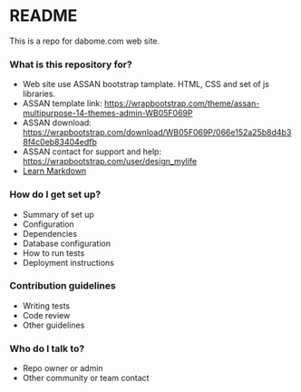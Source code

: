 # README #

This is a repo for dabome.com web site. 
### What is this repository for? ###

* Web site use ASSAN bootstrap tamplate. HTML, CSS and set of js libraries.
* ASSAN template link: https://wrapbootstrap.com/theme/assan-multipurpose-14-themes-admin-WB05F069P
* ASSAN download: https://wrapbootstrap.com/download/WB05F069P/066e152a25b8d4b38f4c0eb83404edfb
* ASSAN contact for support and help: https://wrapbootstrap.com/user/design_mylife
* [Learn Markdown](https://bitbucket.org/tutorials/markdowndemo)

### How do I get set up? ###

* Summary of set up
* Configuration
* Dependencies
* Database configuration
* How to run tests
* Deployment instructions

### Contribution guidelines ###

* Writing tests
* Code review
* Other guidelines

### Who do I talk to? ###

* Repo owner or admin
* Other community or team contact